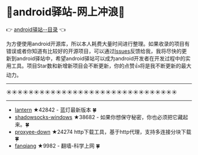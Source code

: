 # :running:android驿站-网上冲浪:running:
:point_right: [android驿站--目录](https://github.com/enChenging/android_posthouse) :point_left:  

为方便使用android开源库，所以本人耗费大量时间进行整理。如果收录的项目有错误或者你知道有比较好的开源项目，可以通过[Issues](https://github.com/enChenging/android_posthouse/issues)反馈给我，我将尽快的更新到android驿站中，希望android驿站可以成为android开发者在开发过程中的实用工具。项目Star数和新增新项目会不断更新，你的点赞:+1:将是我不断更新的最大动力。
 
<HR style="FILTER: progid:DXImageTransform.Microsoft.Shadow(color:#987cb9,direction:145,strength:15)" width="100%" color=#987cb9 SIZE=1>
  
:sunny::sunny::sunny::sunny::sunny::sunny::sunny::sunny::sunny::sunny::sunny::sunny::sunny::sunny::sunny::sunny::sunny::sunny::sunny::sunny::sunny::sunny::sunny::sunny::sunny::sunny::sunny::sunny::sunny::sunny::sunny:
<HR style="FILTER: progid:DXImageTransform.Microsoft.Shadow(color:#987cb9,direction:145,strength:15)" width="100%" color=#987cb9 SIZE=1>
  
  
- [lantern](https://github.com/getlantern/lantern) ★42842 - 蓝灯最新版本 :four_leaf_clover: 
- [shadowsocks-windows](https://github.com/shadowsocks/shadowsocks-windows) ★38682 - 如果你想保守秘密，你也必须把它藏起来。:four_leaf_clover: 
- [proxyee-down](https://github.com/proxyee-down-org/proxyee-down) ★24274 http下载工具，基于http代理，支持多连接分块下载:four_leaf_clover: 
- [fanqiang](https://github.com/bannedbook/fanqiang) ★9982 - 翻墙-科学上网 :four_leaf_clover: 

